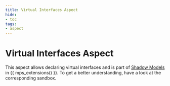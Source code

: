 ```yaml
---
title: Virtual Interfaces Aspect
hide:
- toc
tags:
- aspect
---
```


# Virtual Interfaces Aspect

This aspect allows declaring virtual interfaces and is part of [Shadow Models](https://jetbrains.github.io/MPS-extensions/extensions/shadowmodels) in {{ mps_extensions() }}. To get a better understanding, have a look at the corresponding sandbox.